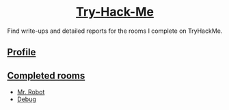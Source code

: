 <div align="center">
  <a href="https://tryhackme.com/p/iamsinner"><h1>Try-Hack-Me</h1></a>
  <p>Find write-ups and detailed reports for the rooms I complete on TryHackMe.</p>
</div>

<div align="left">

## [Profile](https://tryhackme.com/p/iamsinner)

## [Completed rooms](https://github.com/rajeshmantri2711/Try-Hack-Me/tree/main/Rooms) 

- [Mr. Robot](https://github.com/rajeshmantri2711/Try-Hack-Me/tree/main/Rooms/Mr.robot)  
- [Debug](https://github.com/rajeshmantri2711/Try-Hack-Me/tree/main/Rooms/debug)

</div>
